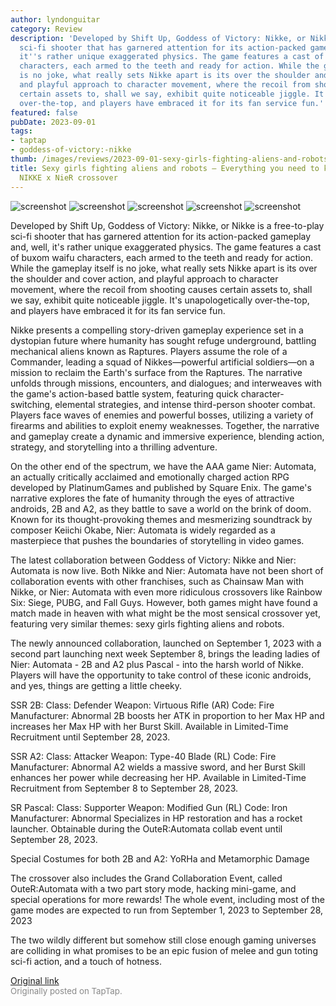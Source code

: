 ```yaml
---
author: lyndonguitar
category: Review
description: 'Developed by Shift Up, Goddess of Victory: Nikke, or Nikke is a free-to-play
  sci-fi shooter that has garnered attention for its action-packed gameplay and, well,
  it''s rather unique exaggerated physics. The game features a cast of buxom waifu
  characters, each armed to the teeth and ready for action. While the gameplay itself
  is no joke, what really sets Nikke apart is its over the shoulder and cover action,
  and playful approach to character movement, where the recoil from shooting causes
  certain assets to, shall we say, exhibit quite noticeable jiggle. It''s unapologetically
  over-the-top, and players have embraced it for its fan service fun.'
featured: false
pubDate: 2023-09-01
tags:
- taptap
- goddess-of-victory:-nikke
thumb: /images/reviews/2023-09-01-sexy-girls-fighting-aliens-and-robots--everything-you-need-to-know-about-the-nikke-x-nier-0.avif
title: Sexy girls fighting aliens and robots — Everything you need to know about the
  NIKKE x NieR crossover
---
```


<div class="gallery">
  <img src="/images/reviews/2023-09-01-sexy-girls-fighting-aliens-and-robots--everything-you-need-to-know-about-the-nikke-x-nier-0.avif" alt="screenshot" />
  <img src="/images/reviews/2023-09-01-sexy-girls-fighting-aliens-and-robots--everything-you-need-to-know-about-the-nikke-x-nier-1.avif" alt="screenshot" />
  <img src="/images/reviews/2023-09-01-sexy-girls-fighting-aliens-and-robots--everything-you-need-to-know-about-the-nikke-x-nier-2.avif" alt="screenshot" />
  <img src="/images/reviews/2023-09-01-sexy-girls-fighting-aliens-and-robots--everything-you-need-to-know-about-the-nikke-x-nier-3.avif" alt="screenshot" />
  <img src="/images/reviews/2023-09-01-sexy-girls-fighting-aliens-and-robots--everything-you-need-to-know-about-the-nikke-x-nier-4.avif" alt="screenshot" />
</div>

Developed by Shift Up, Goddess of Victory: Nikke, or Nikke is a free-to-play sci-fi shooter that has garnered attention for its action-packed gameplay and, well, it's rather unique exaggerated physics. The game features a cast of buxom waifu characters, each armed to the teeth and ready for action. While the gameplay itself is no joke, what really sets Nikke apart is its over the shoulder and cover action, and playful approach to character movement, where the recoil from shooting causes certain assets to, shall we say, exhibit quite noticeable jiggle. It's unapologetically over-the-top, and players have embraced it for its fan service fun.

Nikke presents a compelling story-driven gameplay experience set in a dystopian future where humanity has sought refuge underground, battling mechanical aliens known as Raptures. Players assume the role of a Commander, leading a squad of Nikkes—powerful artificial soldiers—on a mission to reclaim the Earth's surface from the Raptures. The narrative unfolds through missions, encounters, and dialogues; and interweaves with the game's action-based battle system, featuring quick character-switching, elemental strategies, and intense third-person shooter combat. Players face waves of enemies and powerful bosses, utilizing a variety of firearms and abilities to exploit enemy weaknesses. Together, the narrative and gameplay create a dynamic and immersive experience, blending action, strategy, and storytelling into a thrilling adventure.

On the other end of the spectrum, we have the AAA game Nier: Automata, an actually critically acclaimed and emotionally charged action RPG developed by PlatinumGames and published by Square Enix. The game's narrative explores the fate of humanity through the eyes of attractive androids, 2B and A2, as they battle to save a world on the brink of doom. Known for its thought-provoking themes and mesmerizing soundtrack by composer Keiichi Okabe, Nier: Automata is widely regarded as a masterpiece that pushes the boundaries of storytelling in video games.

The latest collaboration between Goddess of Victory: Nikke and Nier: Automata is now live. Both Nikke and Nier: Automata have not been short of collaboration events with other franchises, such as Chainsaw Man with Nikke, or Nier: Automata with even more ridiculous crossovers like Rainbow Six: Siege, PUBG, and Fall Guys. However, both games might have found a match made in heaven with what might be the most sensical crossover yet, featuring very similar themes: sexy girls fighting aliens and robots.

The newly announced collaboration, launched on September 1, 2023 with a second part launching next week September 8, brings the leading ladies of Nier: Automata - 2B and A2 plus Pascal - into the harsh world of Nikke. Players will have the opportunity to take control of these iconic androids, and yes, things are getting a little cheeky.

SSR 2B:
Class: Defender
Weapon: Virtuous Rifle (AR)
Code: Fire
Manufacturer: Abnormal
2B boosts her ATK in proportion to her Max HP and increases her Max HP with her Burst Skill.
Available in Limited-Time Recruitment until September 28, 2023.

SSR A2:
Class: Attacker
Weapon: Type-40 Blade (RL)
Code: Fire
Manufacturer: Abnormal
A2 wields a massive sword, and her Burst Skill enhances her power while decreasing her HP.
Available in Limited-Time Recruitment from September 8 to September 28, 2023.

SR Pascal:
Class: Supporter
Weapon: Modified Gun (RL)
Code: Iron
Manufacturer: Abnormal
Specializes in HP restoration and has a rocket launcher.
Obtainable during the OuteR:Automata collab event until September 28, 2023.

Special Costumes for both 2B and A2: YoRHa and Metamorphic Damage

The crossover also includes the Grand Collaboration Event, called OuteR:Automata with a two part story mode, hacking mini-game, and special operations for more rewards! The whole event, including most of the game modes are expected to run from September 1, 2023 to September 28, 2023

The two wildly different but somehow still close enough gaming universes are colliding in what promises to be an epic fusion of melee and gun toting sci-fi action, and a touch of hotness.

[Original link](https://www.taptap.io/post/6226882)<br><span style="font-size: 0.95em; color: #888;">Originally posted on TapTap.</span>